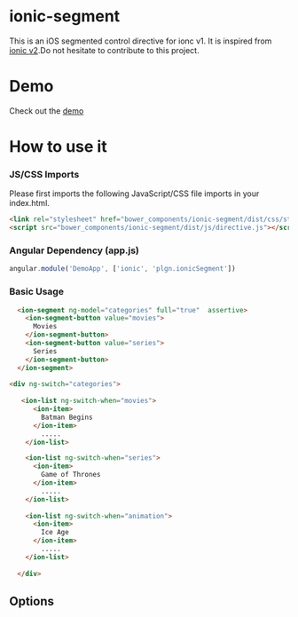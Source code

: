 # ionic-segment

This is an iOS segmented control directive for ionc v1. It is inspired from [ionic v2](http://ionicframework.com/docs/v2/components/#segment).Do not hesitate to contribute to this project.


# Demo
Check out the [demo](http://codepen.io/ihuseynoff/pen/dXOaZP)


# How to use it

### JS/CSS Imports 
Please first imports the following JavaScript/CSS file imports in your index.html.

```html
<link rel="stylesheet" href="bower_components/ionic-segment/dist/css/style.css">
<script src="bower_components/ionic-segment/dist/js/directive.js"></script>
```


### Angular Dependency (app.js)

```javascript
angular.module('DemoApp', ['ionic', 'plgn.ionicSegment'])
```

### Basic Usage

```html
  <ion-segment ng-model="categories" full="true"  assertive>
    <ion-segment-button value="movies">
      Movies
    </ion-segment-button>
    <ion-segment-button value="series">
      Series
    </ion-segment-button>
  </ion-segment>
 
<div ng-switch="categories">
  
   <ion-list ng-switch-when="movies">
      <ion-item>
        Batman Begins
      </ion-item>
        .....
    </ion-list>

    <ion-list ng-switch-when="series">
      <ion-item>
        Game of Thrones
      </ion-item>
        .....
    </ion-list>
    
    <ion-list ng-switch-when="animation">
      <ion-item>
        Ice Age
      </ion-item>
        .....
    </ion-list>
  
  </div>
  ```
## Options 



